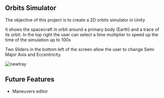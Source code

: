## Orbits Simulator

The objective of this project is to create a 2D orbits simulator in Unity

It shows the spacecraft in orbit around a primary body (Earth) and a trace of its orbit.
In the top right the user can select a time multiplier to speed up the time of the simulation up to 100x

Two Sliders in the bottom left of the screen allow the user to change Semi Major Axis and Eccentricity.

![newtray](https://user-images.githubusercontent.com/41896432/48627981-58ec4900-e9b6-11e8-9229-9553b8afb5d5.png)

## Future Features
* Maneuvers editor 

